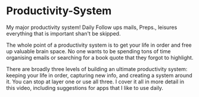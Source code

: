 # Productivity-System
My major productivity system! Daily Follow ups mails, Preps., leisures everything that is important shan't be skipped.

The whole point of a productivity system is to get your life in order and free up valuable brain space. No one wants to be spending tons of time organising emails or searching for a book quote that they forgot to highlight. 

There are broadly three levels of building an ultimate productivity system: keeping your life in order, capturing new info, and creating a system around it. You can stop at layer one or use all three. I cover it all in more detail in this video, including suggestions for apps that I like to use daily. 
